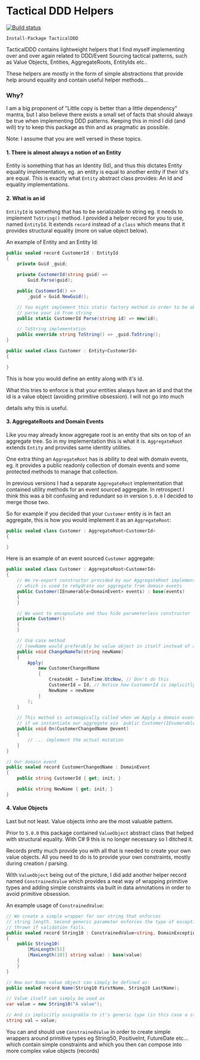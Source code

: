 # Tactical DDD Helpers

[![Build status](https://ci.appveyor.com/api/projects/status/vef5ta3j36p7efnn?svg=true)](https://ci.appveyor.com/project/aneshas/tactical-ddd)

`Install-Package TacticalDDD`

TacticalDDD contains lightweight helpers that I find myself implementing over and over again related to DDD/Event
Sourcing tactical patterns, such as Value Objects, Entities, AggregateRoots, EntityIds etc..

These helpers are mostly in the form of simple abstractions that provide help around equality and contain useful helper
methods...

### Why?

I am a big proponent of "Little copy is better than a little dependency" mantra, but I also believe there exists a small
set of facts that should always be true when implementing DDD patterns. Keeping this in mind I did (and will) try to
keep this package as thin and as pragmatic as possible.

Note: I assume that you are well versed in these topics.

#### 1. There is almost always a notion of an Entity

Entity is something that has an Identity (Id), and thus this dictates Entity equality implementation, eg. an entity is
equal to another entity if their Id's are equal. This is exactly what `Entity` abstract class provides: An Id and
equality implementations.

#### 2. What is an id

`EntityId` is something that has to be serializable to string eg. it needs to implement `ToString()` method. I provided
a helper record for you to use, named `EntityId`. It extends `record` instead of a `class` which means that it provides
structural equality (more on value object below).

An example of Entity and an Entity Id:

```c#
public sealed record CustomerId : EntityId
{
    private Guid _guid;

    private CustomerId(string guid) =>
        Guid.Parse(guid);

    public CustomerId() =>
        _guid = Guid.NewGuid();

    // You might implement this static factory method in order to be able to
    // parse your id from string
    public static CustomerId Parse(string id) => new(id);

    // ToString implementation
    public override string ToString() => _guid.ToString();
}
```

```c#
public sealed class Customer : Entity<CustomerId>
{

}
```

This is how you would define an entity along with it's id.

What this tries to enforce is that your entities always have an id and that the id is a value object (avoiding primitive obsession). I will not go into much

details why this is useful.

#### 3. AggregateRoots and Domain Events

Like you may already know aggregate root is an entity that sits on top of an aggregate tree. So in my implementation
this is what it is. `AggregateRoot` extends `Entity` and provides same identity utilities.

One extra thing an `AggregateRoot` has is ability to deal with domain events, eg. it provides a public readonly
collection of domain events and some protected methods to manage that collection.

In previous versions I had a separate `AggregateRoot` implementation that contained utility methods for
an event sourced aggregate. In retrospect I think this was a bit confusing and redundant so in version `5.0.0` I
decided to merge those two.

So for example if you decided that your `Customer` entity is in fact an aggregate, this is how you would implement it as an `AggregateRoot`:

```c#
public sealed class Customer : AggregateRoot<CustomerId>
{

}
```

Here is an example of an event sourced `Customer` aggregate:

```c#
public sealed class Customer : AggregateRoot<CustomerId>
{
    // We re-export constructor provided by our AggregateRoot implementation
    // which is used to rehydrate our aggregate from domain events
    public Customer(IEnumerable<DomainEvent> events) : base(events)
    {
    }

    // We want to encapsulate and thus hide parameterless constructor
    private Customer()
    {
    }

    // Use case method
    // (newName would preferably be value object in itself instead of a primitive type
    public void ChangeNameTo(string newName)
    {
        Apply(
            new CustomerChangedName
            {
                CreatedAt = DateTime.UtcNow, // Don't do this
                CustomerId = Id, // Notice how CustomerId is implicitly convertible to string
                NewName = newName
            }
        );
    }

    // This method is automagically called when we Apply a domain event and also
    // if we instantiate our aggregate via `public Customer(IEnumerable<IDomainEvent> events)`
    public void On(CustomerChangedName @event)
    {
        // ... implement the actual mutation
    }
}

// Our domain event
public sealed record CustomerChangedName : DomainEvent
{
    public string CustomerId { get; init; }

    public string NewName { get; init; }
}
```

#### 4. Value Objects

Last but not least. Value objects imho are the most valuable pattern.

Prior to `5.0.0` this package contained `ValueObject` abstract class that helped with structural
equality. With C# 9 this is no longer necessary so I ditched it.

Records pretty much provide you with all that is needed to create your own value objects.
All you need to do is to provide your own constraints, mostly during creation / parsing.

With `ValueObject` being out of the picture, I did add another helper record named `ConstrainedValue` which
provides a neat way of wrapping primitive types and adding simple constraints via built in data annotations in order to avoid primitive obsession.

An example usage of `ConstrainedValue`:

```c#
// We create a simple wrapper for our string that enforces
// string length. Second generic parameter enforces the type of exception
// thrown if validation fails.
public sealed record String10 : ConstrainedValue<string, DomainException>
{
    public String10(
        [MinLength(5)]
        [MaxLength(10)] string value) : base(value)
    {
    }
}

// Now our Name value object can simply be defined as:
public sealed record Name(String10 FirstName, String10 LastName);
```

```c#
// Value itself can simply be used as
var value = new String10("A value");

// And is implicitly assignable to it's generic type (in this case a string)
string val = value;
```

You can and should use `ConstrainedValue` in order to create simple wrappers around primitive types
eg String50, PositiveInt, FutureDate etc... which contain simple constraints and which you then can compose into
more complex value objects (records)
